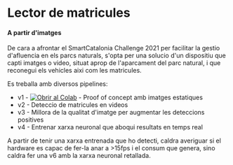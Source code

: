 # Lector de matricules
#### A partir d'imatges

De cara a afrontar el SmartCatalonia Challenge 2021 per facilitar la gestio d'afluencia en els parcs naturals, s'opta per una solucio d'un dispositiu que capti imatges o video, situat aprop de l'aparcament del parc natural, i que reconegui els vehicles aixi com les matricules.

Es treballa amb diversos pipelines:
* v1 - [![Obrir al Colab](https://colab.research.google.com/assets/colab-badge.svg)](https://github.com/joseporiolayats/lector-matricules/blob/main/v1_pipeline-test.ipynb) - Proof of concept amb imatges estatiques
* v2 - Deteccio de matricules en videos
* v3 - Millora de la qualitat d'imatge per augmentar les deteccions positives
* v4 - Entrenar xarxa neuronal que aboqui resultats en temps real

A partir de tenir una xarxa entrenada que ho detecti, caldra averiguar si el hardware es capac de fer-la anar a >15fps i el consum que genera, sino caldra fer una v6 amb la xarxa neuronal retallada.
